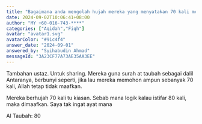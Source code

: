 ```yaml
---
title: "Bagaimana anda mengolah hujah mereka yang menyatakan 70 kali memohon ampun dalam Surah At Taubah sebagai kiasan?"
date: 2024-09-02T10:06:41+08:00
author: "MY +60-016-743-****"
categories: ["Aqidah","Fiqh"]
avatar: "avatar1.svg"
avatarColor: "#91c4f4"
answer_date: "2024-09-01"
answered_by: "Syihabudin Ahmad"
messageId: "3A23CF77A73AE35AA3EE"
---
```


Tambahan ustaz. Untuk sharing. Mereka guna surah at taubah sebagai dalil
 Antaranya, berbunyi seperti, jika lau mereka memohon ampun sebanyak 70 kali, Allah tetap tidak maafkan.

Mereka berhujah 70 kali tu kiasan. Sebab mana logik kalau istifar 80 kali, maka dimaafkan. Saya tak ingat ayat mana

<!--more-->

Al Taubah: 80
